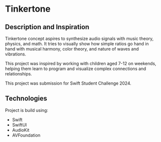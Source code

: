 #  Tinkertone

##  Description and Inspiration

 Tinkertone concept aspires to synthesize audio signals with music theory, physics, and math. It tries to visually show how simple ratios go hand in hand with musical harmony, color theory, and nature of waves and vibrations.

This project was inspired by working with children aged 7-12 on weekends, helping them learn to program and visualize complex connections and relationships.

This project was submission for Swift Student Challenge 2024.

## Technologies

Project is build using:
- Swift
- SwiftUI
- AudioKit
- AVFoundation
